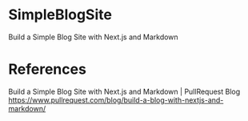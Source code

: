# SimpleBlogSite
Build a Simple Blog Site with Next.js and Markdown

# References

Build a Simple Blog Site with Next.js and Markdown | PullRequest Blog 
https://www.pullrequest.com/blog/build-a-blog-with-nextjs-and-markdown/